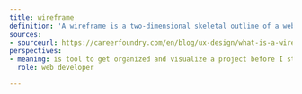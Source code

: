 ```yaml
---
title: wireframe
definition: 'A wireframe is a two-dimensional skeletal outline of a webpage or app. Wireframes provide a clear overview of the page structure, layout, information architecture, user flow, functionality, and intended behaviors.'
sources:
- sourceurl: https://careerfoundry.com/en/blog/ux-design/what-is-a-wireframe-guide/
perspectives:
- meaning: is tool to get organized and visualize a project before I start writing code
  role: web developer

---
```


